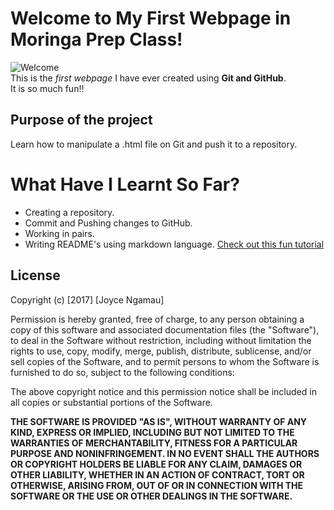 # Welcome to My First Webpage in Moringa Prep Class!  
![Welcome](https://encrypted-tbn3.gstatic.com/images?q=tbn:ANd9GcS2816NDfZqo6xeIUCoqcDccYtu7Sk0X8EGKFeW6PCSGkR9Nn978Q)  
This is the _first webpage_ I have ever created using **Git and GitHub**.  
It is so much fun!!  
## Purpose of the project
Learn how to manipulate a .html file on Git and push it to a repository.  
# What Have I Learnt So Far?
* Creating a repository.
* Commit and Pushing changes to GitHub.
* Working in pairs.
* Writing README's using markdown language. [Check out this fun tutorial](http://www.markdowntutorial.com)

## License

Copyright (c) [2017] [Joyce Ngamau]

Permission is hereby granted, free of charge, to any person obtaining a copy
of this software and associated documentation files (the "Software"), to deal
in the Software without restriction, including without limitation the rights
to use, copy, modify, merge, publish, distribute, sublicense, and/or sell
copies of the Software, and to permit persons to whom the Software is
furnished to do so, subject to the following conditions:

The above copyright notice and this permission notice shall be included in all
copies or substantial portions of the Software.

**THE SOFTWARE IS PROVIDED "AS IS", WITHOUT WARRANTY OF ANY KIND, EXPRESS OR
IMPLIED, INCLUDING BUT NOT LIMITED TO THE WARRANTIES OF MERCHANTABILITY,
FITNESS FOR A PARTICULAR PURPOSE AND NONINFRINGEMENT. IN NO EVENT SHALL THE
AUTHORS OR COPYRIGHT HOLDERS BE LIABLE FOR ANY CLAIM, DAMAGES OR OTHER
LIABILITY, WHETHER IN AN ACTION OF CONTRACT, TORT OR OTHERWISE, ARISING FROM,
OUT OF OR IN CONNECTION WITH THE SOFTWARE OR THE USE OR OTHER DEALINGS IN THE
SOFTWARE.**
